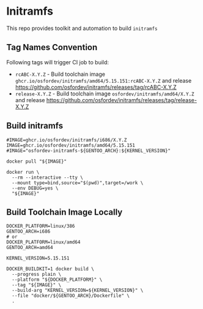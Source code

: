 # Initramfs

This repo provides toolkit and automation to build `initramfs`

## Tag Names Convention

Following tags will trigger CI job to build:

- `rcABC-X.Y.Z` - Build toolchain image `ghcr.io/osfordev/initramfs/amd64/5.15.151:rcABC-X.Y.Z` and release https://github.com/osfordev/initramfs/releases/tag/rcABC-X.Y.Z
- `release-X.Y.Z` - Build toolchain image `osfordev/initramfs/amd64/X.Y.Z` and release https://github.com/osfordev/initramfs/releases/tag/release-X.Y.Z

## Build initramfs

```shell
#IMAGE=ghcr.io/osfordev/initramfs/i686/X.Y.Z
IMAGE=ghcr.io/osfordev/initramfs/amd64/5.15.151
#IMAGE="osfordev-initramfs-${GENTOO_ARCH}:${KERNEL_VERSION}"

docker pull "${IMAGE}"

docker run \
  --rm --interactive --tty \
  --mount type=bind,source="$(pwd)",target=/work \
  --env DEBUG=yes \
  "${IMAGE}"
```


## Build Toolchain Image Locally

```shell
DOCKER_PLATFORM=linux/386
GENTOO_ARCH=i686
# or
DOCKER_PLATFORM=linux/amd64
GENTOO_ARCH=amd64

KERNEL_VERSION=5.15.151

DOCKER_BUILDKIT=1 docker build \
  --progress plain \
  --platform "${DOCKER_PLATFORM}" \
  --tag "${IMAGE}" \
  --build-arg "KERNEL_VERSION=${KERNEL_VERSION}" \
  --file "docker/${GENTOO_ARCH}/Dockerfile" \
  .
```
